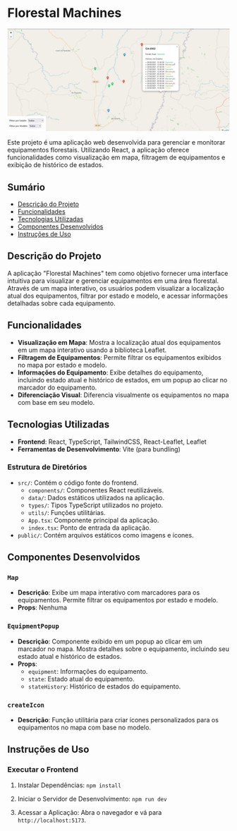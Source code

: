 # Florestal Machines
![Imagem da aplicação](/images-for-readme/aiko-usage-print.jpg)

Este projeto é uma aplicação web desenvolvida para gerenciar e monitorar equipamentos florestais. Utilizando React, a aplicação oferece funcionalidades como visualização em mapa, filtragem de equipamentos e exibição de histórico de estados.

## Sumário

- [Descrição do Projeto](#descrição-do-projeto)
- [Funcionalidades](#funcionalidades)
- [Tecnologias Utilizadas](#tecnologias-utilizadas)
- [Componentes Desenvolvidos](#componentes-desenvolvidos)
- [Instruções de Uso](#instruções-de-uso)

## Descrição do Projeto

A aplicação "Florestal Machines" tem como objetivo fornecer uma interface intuitiva para visualizar e gerenciar equipamentos em uma área florestal. Através de um mapa interativo, os usuários podem visualizar a localização atual dos equipamentos, filtrar por estado e modelo, e acessar informações detalhadas sobre cada equipamento.

## Funcionalidades

- **Visualização em Mapa**: Mostra a localização atual dos equipamentos em um mapa interativo usando a biblioteca Leaflet.
- **Filtragem de Equipamentos**: Permite filtrar os equipamentos exibidos no mapa por estado e modelo.
- **Informações do Equipamento**: Exibe detalhes do equipamento, incluindo estado atual e histórico de estados, em um popup ao clicar no marcador do equipamento.
- **Diferenciação Visual**: Diferencia visualmente os equipamentos no mapa com base em seu modelo.

## Tecnologias Utilizadas

- **Frontend**: React, TypeScript, TailwindCSS, React-Leaflet, Leaflet
- **Ferramentas de Desenvolvimento**: Vite (para bundling)


### Estrutura de Diretórios

- `src/`: Contém o código fonte do frontend.
  - `components/`: Componentes React reutilizáveis.
  - `data/`: Dados estáticos utilizados na aplicação.
  - `types/`: Tipos TypeScript utilizados no projeto.
  - `utils/`: Funções utilitárias.
  - `App.tsx`: Componente principal da aplicação.
  - `index.tsx`: Ponto de entrada da aplicação.
- `public/`: Contém arquivos estáticos como imagens e ícones.

## Componentes Desenvolvidos

### `Map`

- **Descrição**: Exibe um mapa interativo com marcadores para os equipamentos. Permite filtrar os equipamentos por estado e modelo.
- **Props**: Nenhuma

### `EquipmentPopup`

- **Descrição**: Componente exibido em um popup ao clicar em um marcador no mapa. Mostra detalhes sobre o equipamento, incluindo seu estado atual e histórico de estados.
- **Props**:
  - `equipment`: Informações do equipamento.
  - `state`: Estado atual do equipamento.
  - `stateHistory`: Histórico de estados do equipamento.

### `createIcon`

- **Descrição**: Função utilitária para criar ícones personalizados para os equipamentos no mapa com base no modelo.

## Instruções de Uso

### Executar o Frontend

1. Instalar Dependências:
   `npm install`

2. Iniciar o Servidor de Desenvolvimento:
   `npm run dev`

3. Acessar a Aplicação:
   Abra o navegador e vá para `http://localhost:5173`.
